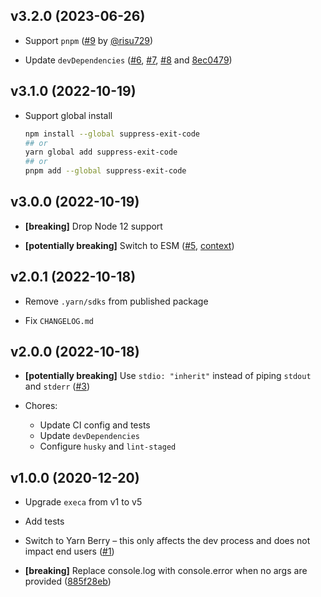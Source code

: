 ## v3.2.0 (2023-06-26)

- Support `pnpm` ([#9](https://github.com/kachkaev/suppress-exit-code/pull/9) by [@risu729](https://github.com/risu729))

- Update `devDependencies`
  ([#6](https://github.com/kachkaev/suppress-exit-code/pull/6), [#7](https://github.com/kachkaev/suppress-exit-code/pull/7), [#8](https://github.com/kachkaev/suppress-exit-code/pull/8) and [8ec0479](https://github.com/kachkaev/suppress-exit-code/commit/8ec047994ad4ad086efcff3e0a6b419281fa55ed))

## v3.1.0 (2022-10-19)

- Support global install

  ```sh
  npm install --global suppress-exit-code
  ## or
  yarn global add suppress-exit-code
  ## or
  pnpm add --global suppress-exit-code
  ```

## v3.0.0 (2022-10-19)

- **[breaking]** Drop Node 12 support

- **[potentially breaking]** Switch to ESM ([#5](https://github.com/kachkaev/suppress-exit-code/pull/5), [context](https://gist.github.com/sindresorhus/a39789f98801d908bbc7ff3ecc99d99c))

## v2.0.1 (2022-10-18)

- Remove `.yarn/sdks` from published package

- Fix `CHANGELOG.md`

## v2.0.0 (2022-10-18)

- **[potentially breaking]** Use `stdio: "inherit"` instead of piping `stdout` and `stderr` ([#3](https://github.com/kachkaev/suppress-exit-code/pull/3))

- Chores:

  - Update CI config and tests
  - Update `devDependencies`
  - Configure `husky` and `lint-staged`

## v1.0.0 (2020-12-20)

- Upgrade `execa` from v1 to v5

- Add tests

- Switch to Yarn Berry – this only affects the dev process and does not impact end users ([#1](https://github.com/kachkaev/suppress-exit-code/pull/1))

- **[breaking]** Replace console.log with console.error when no args are provided ([885f28eb](https://github.com/kachkaev/suppress-exit-code/commit/885f28eb))
